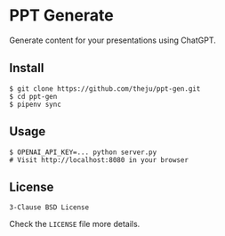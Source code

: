 # PPT Generate

Generate content for your presentations using ChatGPT.

## Install

```
$ git clone https://github.com/theju/ppt-gen.git
$ cd ppt-gen
$ pipenv sync
```

## Usage

```
$ OPENAI_API_KEY=... python server.py
# Visit http://localhost:8080 in your browser
```

## License

`3-Clause BSD License`

Check the `LICENSE` file more details.
